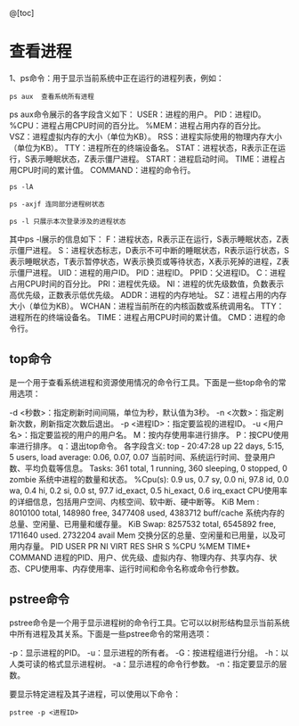 @[toc]
# 查看进程
1、ps命令：用于显示当前系统中正在运行的进程列表，例如：
```
ps aux  查看系统所有进程
```
ps aux命令展示的各字段含义如下：
USER：进程的用户。
PID：进程ID。
%CPU：进程占用CPU时间的百分比。
%MEM：进程占用内存的百分比。
VSZ：进程虚拟内存的大小（单位为KB）。
RSS：进程实际使用的物理内存大小（单位为KB）。
TTY：进程所在的终端设备名。
STAT：进程状态，R表示正在运行，S表示睡眠状态，Z表示僵尸进程。
START：进程启动时间。
TIME：进程占用CPU时间的累计值。
COMMAND：进程的命令行。

```
ps -lA
```
```
ps -axjf 连同部分进程树状态
```
```
ps -l 只展示本次登录涉及的进程状态
```
其中ps -l展示的信息如下：
F：进程状态，R表示正在运行，S表示睡眠状态，Z表示僵尸进程。
S：进程状态标志，D表示不可中断的睡眠状态，R表示运行状态，S表示睡眠状态，T表示暂停状态，W表示换页或等待状态，X表示死掉的进程，Z表示僵尸进程。
UID：进程的用户ID。
PID：进程ID。
PPID：父进程ID。
C：进程占用CPU时间的百分比。
PRI：进程优先级。
NI：进程的优先级数值，负数表示高优先级，正数表示低优先级。
ADDR：进程的内存地址。
SZ：进程占用的内存大小（单位为KB）。
WCHAN：进程当前所在的内核函数或系统调用名。
TTY：进程所在的终端设备名。
TIME：进程占用CPU时间的累计值。
CMD：进程的命令行。
## top命令
是一个用于查看系统进程和资源使用情况的命令行工具。下面是一些top命令的常用选项：

-d <秒数>：指定刷新时间间隔，单位为秒，默认值为3秒。
-n <次数>：指定刷新次数，刷新指定次数后退出。
-p <进程ID>：指定要监视的进程ID。
-u <用户名>：指定要监视的用户的用户名。
M：按内存使用率进行排序。
P：按CPU使用率进行排序。
q：退出top命令。
各字段含义:
top - 20:47:28 up 22 days,  5:15,  5 users,  load average: 0.06, 0.07, 0.07
当前时间、系统运行时间、登录用户数、平均负载等信息。
Tasks: 361 total,   1 running, 360 sleeping,   0 stopped,   0 zombie
系统中进程的数量和状态。
%Cpu(s):  0.9 us,  0.7 sy,  0.0 ni, 97.8 id,  0.0 wa,  0.4 hi,  0.2 si,  0.0 st, 97.7 id_exact,  0.5 hi_exact,  0.6 irq_exact
CPU使用率的详细信息，包括用户空间、内核空间、软中断、硬中断等。
KiB Mem :  8010100 total,   148980 free,  3477408 used,  4383712 buff/cache
系统内存的总量、空闲量、已用量和缓存量。
KiB Swap:  8257532 total,  6545892 free,  1711640 used.  2732204 avail Mem 
交换分区的总量、空闲量和已用量，以及可用内存量。
  PID USER      PR  NI    VIRT    RES    SHR S  %CPU %MEM     TIME+ COMMAND
进程的PID、用户、优先级、虚拟内存、物理内存、共享内存、状态、CPU使用率、内存使用率、运行时间和命令名称或命令行参数。
## pstree命令
pstree命令是一个用于显示进程树的命令行工具。它可以以树形结构显示当前系统中所有进程及其关系。下面是一些pstree命令的常用选项：

-p：显示进程的PID。
-u：显示进程的所有者。
-G：按进程组进行分组。
-h：以人类可读的格式显示进程树。
-a：显示进程的命令行参数。
-n：指定要显示的层数。

要显示特定进程及其子进程，可以使用以下命令：
```
pstree -p <进程ID>
```

